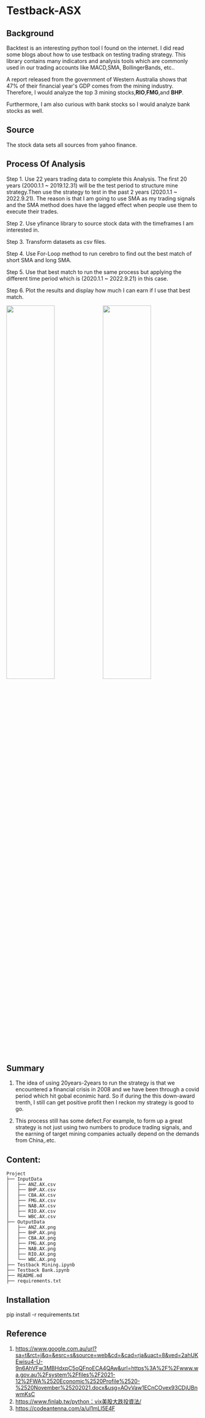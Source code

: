 # Testback-ASX


## Background

Backtest is an interesting python tool I found on the internet. I did read some blogs about how to use testback on testing trading strategy. This library contains many indicators and analysis tools which are commonly used in our trading accounts like MACD,SMA, BollingerBands, etc..  

A report released from the government of Western Australia shows that 47% of their financial year's GDP comes from the mining industry. Therefore, I would analyze the top 3 mining stocks,<b>RIO</b>,<b>FMG</b>,and <b>BHP</b>.  

Furthermore, I am also curious with bank stocks so I would analyze bank stocks as well.  

## Source

The stock data sets all sources from yahoo finance.       

## Process Of Analysis

Step 1. Use 22 years trading data to complete this Analysis. The first 20 years (2000.1.1 ~ 2019.12.31) will be the test period to structure mine strategy.Then use the strategy to test in the past 2 years (2020.1.1 ~ 2022.9.21). The reason is that I am going to use SMA as my trading signals and the SMA method does have the lagged effect when people use them to execute their trades.  

Step 2. Use yfinance library to source stock data with the timeframes I am interested in.    

Step 3. Transform datasets as csv files.  

Step 4. Use For-Loop method to run cerebro to find out the best match of short SMA and long SMA.  

Step 5. Use that best match to run the same process but applying the different time period which is (2020.1.1 ~ 2022.9.21) in this case.  

Step 6. Plot the results and display how much I can earn if I use that best match. 

<img src='https://github.com/LynHJ/ProjectTestback/blob/9fdee4201fd7f0a0f720a55ec550851ce5a1885b/OutputData/FMG.AX.png' width= 50% height=50%/><img src='https://github.com/LynHJ/ProjectTestback/blob/9fdee4201fd7f0a0f720a55ec550851ce5a1885b/OutputData/RIO.AX.png' width= 50% height=50%/> 
 



## Summary
1. The idea of using 20years-2years to run the strategy is that we encountered a financial crisis in 2008 and we have been through a covid period which hit gobal econimic hard. So if during the this down-award trenth, I still can get positive profit then I reckon my strategy is good to go.  

2.  This process still has some defect.For example, to form up a great strategy is not just using two numbers to produce trading signals, and the earning of target mining companies actually depend on the demands from China,.etc.


## Content:
```
Project  
├── InputData
│   ├── ANZ.AX.csv
│   ├── BHP.AX.csv
│   ├── CBA.AX.csv
│   ├── FMG.AX.csv
│   ├── NAB.AX.csv
│   ├── RIO.AX.csv
│   └── WBC.AX.csv
├── OutputData
│   ├── ANZ.AX.png
│   ├── BHP.AX.png
│   ├── CBA.AX.png
│   ├── FMG.AX.png
│   ├── NAB.AX.png
│   ├── RIO.AX.png
│   └── WBC.AX.png
├── Testback Mining.ipynb
├── Testback Bank.ipynb
├── README.md
├── requirements.txt

```

## Installation

pip install -r requirements.txt


## Reference

1. https://www.google.com.au/url?sa=t&rct=j&q=&esrc=s&source=web&cd=&cad=rja&uact=8&ved=2ahUKEwisu4-U-9n6AhVFw3MBHdxpC5oQFnoECA4QAw&url=https%3A%2F%2Fwww.wa.gov.au%2Fsystem%2Ffiles%2F2021-12%2FWA%2520Economic%2520Profile%2520-%2520November%25202021.docx&usg=AOvVaw1ECnCOvex93CDjUBnwmKsC  
2. https://www.finlab.tw/python：vix美股大跌投資法/
3. https://codeantenna.com/a/uI1mLI5E4F





 
